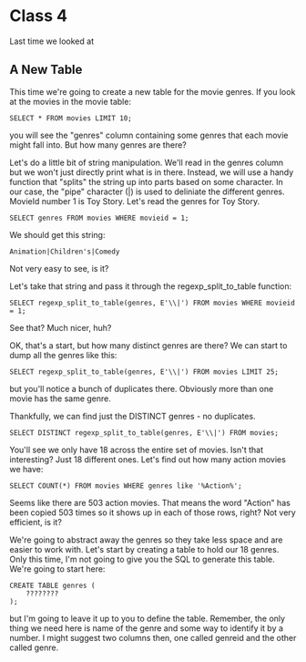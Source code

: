 Class 4
=======
Last time we looked at 

A New Table
-----------

This time we're going to create a new table for the movie genres. If you look at the movies 
in the movie table:

```
SELECT * FROM movies LIMIT 10;
```

you will see the "genres" column containing some genres that each movie might fall into. But 
how many genres are there?

Let's do a little bit of string manipulation. We'll read in the genres column but we won't just
directly print what is in there. Instead, we will use a handy function that "splits" the string up 
into parts based on some character. In our case, the "pipe" character (|) is used to deliniate 
the different genres. MovieId number 1 is Toy Story. Let's read the genres for Toy Story.

```
SELECT genres FROM movies WHERE movieid = 1;
```

We should get this string:

```
Animation|Children's|Comedy
```

Not very easy to see, is it?

Let's take that string and pass it through the regexp_split_to_table function:

```
SELECT regexp_split_to_table(genres, E'\\|') FROM movies WHERE movieid = 1;
```

See that? Much nicer, huh?

OK, that's a start, but how many distinct genres are there? We can start to dump all the genres 
like this:

```
SELECT regexp_split_to_table(genres, E'\\|') FROM movies LIMIT 25;
```

but you'll notice a bunch of duplicates there. Obviously more than one movie has the same genre.

Thankfully, we can find just the DISTINCT genres - no duplicates.

```
SELECT DISTINCT regexp_split_to_table(genres, E'\\|') FROM movies;
```

You'll see we only have 18 across the entire set of movies. Isn't that interesting? Just 18 different
ones. Let's find out how many action movies we have:

```
SELECT COUNT(*) FROM movies WHERE genres like '%Action%';
```

Seems like there are 503 action movies. That means the word "Action" has been copied 503 times so it shows
up in each of those rows, right? Not very efficient, is it?

We're going to abstract away the genres so they take less space and are easier to work with. Let's start 
by creating a table to hold our 18 genres. Only this time, I'm not going to give you the SQL to generate 
this table. We're going to start here:


```
CREATE TABLE genres (
    ????????
);
```

but I'm going to leave it up to you to define the table. Remember, the only thing we need here is name of
the genre and some way to identify it by a number. I might suggest two columns then, one called genreid
and the other called genre.
